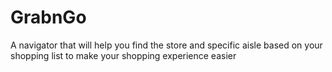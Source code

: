 # GrabnGo
A navigator that will help you find the store and specific aisle based on your shopping list to make your shopping experience easier
